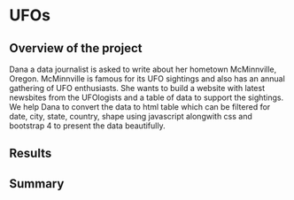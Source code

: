 # UFOs

## Overview of the project
Dana a data journalist is asked to write about her hometown McMinnville, Oregon. 
McMinnville is famous for its UFO sightings and also has an annual gathering of UFO enthusiasts.
She wants to build a website with latest newsbites from the UFOlogists and a table of data to support the sightings.
We help Dana to convert the data to html table which can be filtered for date, city, state, country, shape using javascript alongwith css and bootstrap 4 to present the data beautifully.

## Results

## Summary 
